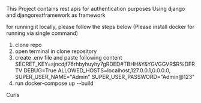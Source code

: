 This Project contains rest apis for authentication purposes
Using django and djangorestframework as framework

for running it locally, please follow the steps below
(Please install docker for running via single command)

1) clone repo
2) open terminal in clone repository 
3) create .env file and paste following content
SECRET_KEY=sjncdjf76rhbyhuyhy7gRDED#TBHH&Y&YGVGGVR$R%DFRTV
DEBUG=True
ALLOWED_HOSTS=localhost,127.0.0.1,0.0.0.0,
SUPER_USER_NAME="Admin"
SUPER_USER_PASSWORD="Admin@123"
4) run docker-compose up --build


Curls



